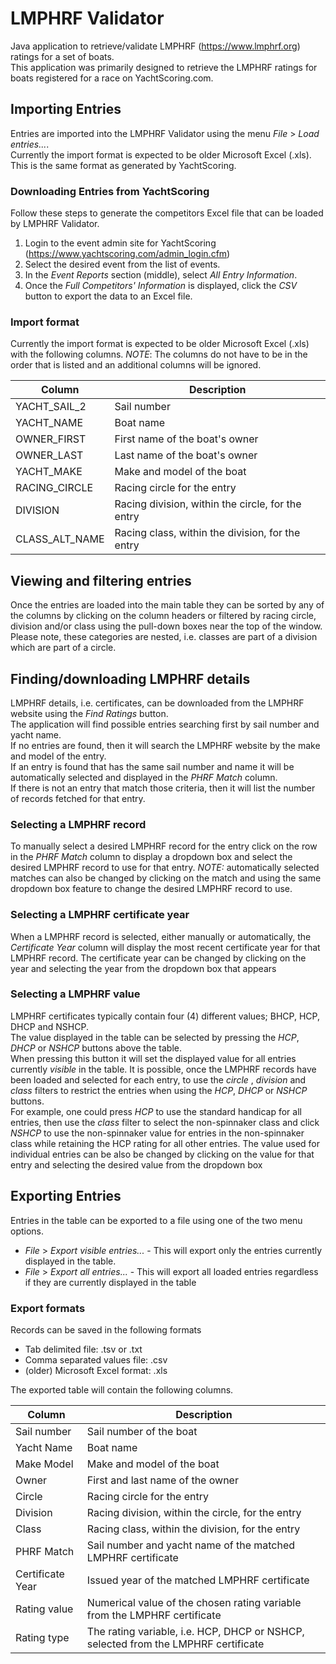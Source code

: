 # LMPHRF Validator

Java application to retrieve/validate LMPHRF (https://www.lmphrf.org) ratings for a set of boats.  
This application was primarily designed to retrieve the LMPHRF ratings for boats registered for a race on YachtScoring.com.

## Importing Entries

Entries are imported into the LMPHRF Validator using the menu *File* > *Load entries...*.  
Currently the import format is expected to be older Microsoft Excel (.xls).  This is the same format as generated by YachtScoring.

### Downloading Entries from YachtScoring

Follow these steps to generate the competitors Excel file that can be loaded by LMPHRF Validator.

1. Login to the event admin site for YachtScoring (https://www.yachtscoring.com/admin_login.cfm)
2. Select the desired event from the list of events.
3. In the _Event Reports_ section (middle), select *All Entry Information*.
4. Once the _Full Competitors' Information_ is displayed, click the *CSV* button to export the data to an Excel file.

### Import format

Currently the import format is expected to be older Microsoft Excel (.xls) with the following columns.
_NOTE_: The columns do not have to be in the order that is listed and an additional columns will be ignored.


Column         | Description
-------------- | --------------------------------------------------
YACHT_SAIL_2   | Sail number 
YACHT_NAME     | Boat name
OWNER_FIRST    | First name of the boat's owner
OWNER_LAST     | Last name of the boat's owner
YACHT_MAKE     | Make and model of the boat
RACING_CIRCLE  | Racing circle for the entry
DIVISION       | Racing division, within the circle, for the entry
CLASS_ALT_NAME | Racing class, within the division, for the entry

## Viewing and filtering entries

Once the entries are loaded into the main table they can be sorted by any of the columns by clicking on the column headers or filtered by racing circle, division and/or class using the pull-down boxes near the top of the window.  Please note, these categories are nested, i.e. classes are part of a division which are part of a circle.

## Finding/downloading LMPHRF details

LMPHRF details, i.e. certificates, can be downloaded from the LMPHRF website using the *Find Ratings* button.  
The application will find possible entries searching first by sail number and yacht name.  
If no entries are found, then it will search the LMPHRF website by the make and model of the entry.  
If an entry is found that has the same sail number and name it will be automatically selected and displayed in the _PHRF Match_ column.   
If there is not an entry that match those criteria, then it will list the number of records fetched for that entry. 

### Selecting a LMPHRF record

To manually select a desired LMPHRF record for the entry click on the row in the _PHRF Match_ column to display a dropdown box and select the desired LMPHRF record to use for that entry.
*NOTE:* automatically selected matches can also be changed by clicking on the match and using the same dropdown box feature to change the desired LMPHRF record to use.

### Selecting a LMPHRF certificate year

When a LMPHRF record is selected, either manually or automatically, the _Certificate Year_ column will display the most recent certificate year for that LMPHRF record.  The certificate year can be changed by clicking on the year and selecting the year from the dropdown box that appears

### Selecting a LMPHRF value

LMPHRF certificates typically contain four (4) different values; BHCP, HCP, DHCP and NSHCP.  
The value displayed in the table can be selected by pressing the *HCP*, *DHCP* or *NSHCP* buttons above the table.  
When pressing this button it will set the displayed value for all entries currently _visible_ in the table. 
It is possible, once the LMPHRF records have been loaded and selected for each entry, to use the _circle_ , _division_ and _class_ filters to restrict the entries when using the *HCP*, *DHCP* or *NSHCP* buttons.  
For example, one could press *HCP* to use the standard handicap for all entries, then use the _class_ filter to select the non-spinnaker class and click *NSHCP* to use the non-spinnaker value for entries in the non-spinnaker class while retaining the HCP rating for all other entries.
The value used for individual entries can be also be changed by clicking on the value for that entry and selecting the desired value from the dropdown box


## Exporting Entries

Entries in the table can be exported to a file using one of the two menu options.

* *File* &gt; *Export visible entries...* - This will export only the entries currently displayed in the table.
* *File* &gt; *Export all entries...* - This will export all loaded entries regardless if they are currently displayed in the table

### Export formats

Records can be saved in the following formats

* Tab delimited file: .tsv or .txt
* Comma separated values file: .csv
* (older) Microsoft Excel format: .xls

The exported table will contain the following columns.

Column           | Description
---------------- | ----------------------------------------------------------------------------------
Sail number      | Sail number of the boat
Yacht Name       | Boat name
Make Model       | Make and model of the boat
Owner            | First and last name of the owner
Circle           | Racing circle for the entry
Division         | Racing division, within the circle, for the entry
Class            | Racing class, within the division, for the entry
PHRF Match       | Sail number and yacht name of the matched LMPHRF certificate
Certificate Year | Issued year of the matched LMPHRF certificate
Rating value     | Numerical value of the chosen rating variable from the LMPHRF certificate
Rating type      | The rating variable, i.e. HCP, DHCP or NSHCP, selected from the LMPHRF certificate


